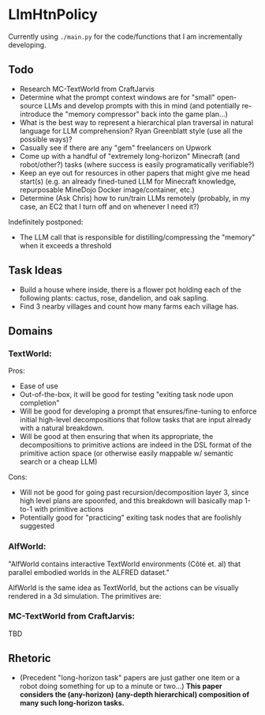 # LlmHtnPolicy

Currently using `./main.py` for the code/functions that I am incrementally developing.

## Todo

- Research MC-TextWorld from CraftJarvis
- Determine what the prompt context windows are for "small" open-source LLMs and develop prompts with this in mind (and potentially re-introduce the "memory compressor" back into the game plan...)
- What is the best way to represent a hierarchical plan traversal in natural language for LLM comprehension? Ryan Greenblatt style (use all the possible ways)?
- Casually see if there are any "gem" freelancers on Upwork
- Come up with a handful of "extremely long-horizon" Minecraft (and robot/other?) tasks (where success is easily programatically verifiable?)
- Keep an eye out for resources in other papers that might give me head start(s) (e.g. an already fined-tuned LLM for Minecraft knowledge, repurposable MineDojo Docker image/container, etc.)
- Determine (Ask Chris) how to run/train LLMs remotely (probably, in my case, an EC2 that I turn off and on whenever I need it?)

Indefinitely postponed:

- The LLM call that is responsible for distilling/compressing the "memory" when it exceeds a threshold

## Task Ideas

- Build a house where inside, there is a flower pot holding each of the following plants: cactus, rose, dandelion, and oak sapling.
- Find 3 nearby villages and count how many farms each village has.

## Domains

### TextWorld:

Pros:
- Ease of use
- Out-of-the-box, it will be good for testing "exiting task node upon completion"
- Will be good for developing a prompt that ensures/fine-tuning to enforce initial high-level decompositions that follow tasks that are input already with a natural breakdown.
- Will be good at then ensuring that when its appropriate, the decompositions to primitive actions are indeed in the DSL format of the primitive action space (or otherwise easily mappable w/ semantic search or a cheap LLM)

Cons:
- Will not be good for going past recursion/decomposition layer 3, since high level plans are spoonfed, and this breakdown will basically map 1-to-1 with primitive actions
- Potentially good for "practicing" exiting task nodes that are foolishly suggested

### AlfWorld:

"AlfWorld contains interactive TextWorld environments (Côté et. al) that parallel embodied worlds in the ALFRED dataset."

AlfWorld is the same idea as TextWorld, but the actions can be visually rendered in a 3d simulation. The primitives are:

### MC-TextWorld from CraftJarvis:

TBD

## Rhetoric

- (Precedent "long-horizon task" papers are just gather one item or a robot doing something for up to a minute or two...) **This paper considers the (any-horizon) (any-depth hierarchical) composition of many such long-horizon tasks.**